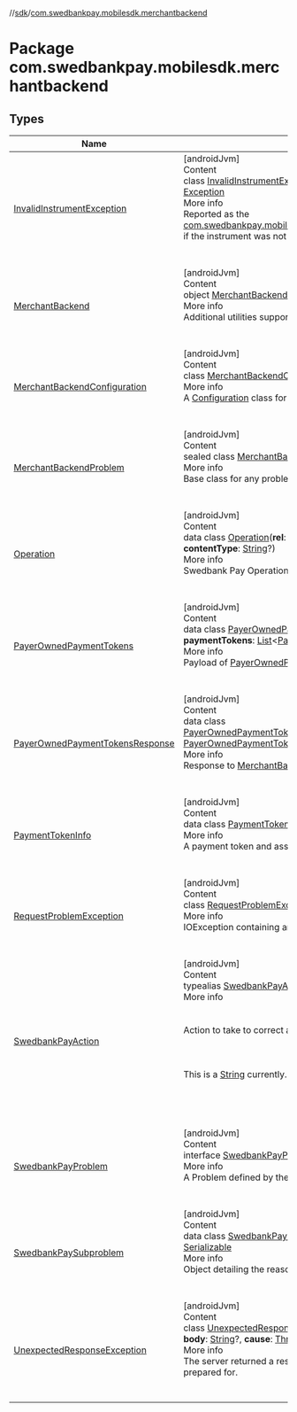 //[sdk](../../index.md)/[com.swedbankpay.mobilesdk.merchantbackend](index.md)



# Package com.swedbankpay.mobilesdk.merchantbackend  


## Types  
  
|  Name |  Summary | 
|---|---|
| <a name="com.swedbankpay.mobilesdk.merchantbackend/InvalidInstrumentException///PointingToDeclaration/"></a>[InvalidInstrumentException](-invalid-instrument-exception/index.md)| <a name="com.swedbankpay.mobilesdk.merchantbackend/InvalidInstrumentException///PointingToDeclaration/"></a>[androidJvm]  <br>Content  <br>class [InvalidInstrumentException](-invalid-instrument-exception/index.md)(**instrument**: [String](https://kotlinlang.org/api/latest/jvm/stdlib/kotlin/-string/index.html), **cause**: [Throwable](https://kotlinlang.org/api/latest/jvm/stdlib/kotlin/-throwable/index.html)?) : [Exception](https://developer.android.com/reference/kotlin/java/lang/Exception.html)  <br>More info  <br>Reported as the [com.swedbankpay.mobilesdk.PaymentViewModel.RichState.updateException](../com.swedbankpay.mobilesdk/-payment-view-model/-rich-state/update-exception.md) if the instrument was not valid for the payment order.  <br><br><br>|
| <a name="com.swedbankpay.mobilesdk.merchantbackend/MerchantBackend///PointingToDeclaration/"></a>[MerchantBackend](-merchant-backend/index.md)| <a name="com.swedbankpay.mobilesdk.merchantbackend/MerchantBackend///PointingToDeclaration/"></a>[androidJvm]  <br>Content  <br>object [MerchantBackend](-merchant-backend/index.md)  <br>More info  <br>Additional utilities supported by the Merchant Backend  <br><br><br>|
| <a name="com.swedbankpay.mobilesdk.merchantbackend/MerchantBackendConfiguration///PointingToDeclaration/"></a>[MerchantBackendConfiguration](-merchant-backend-configuration/index.md)| <a name="com.swedbankpay.mobilesdk.merchantbackend/MerchantBackendConfiguration///PointingToDeclaration/"></a>[androidJvm]  <br>Content  <br>class [MerchantBackendConfiguration](-merchant-backend-configuration/index.md) : [Configuration](../com.swedbankpay.mobilesdk/-configuration/index.md)  <br>More info  <br>A [Configuration](../com.swedbankpay.mobilesdk/-configuration/index.md) class for the Merchant Backend API.  <br><br><br>|
| <a name="com.swedbankpay.mobilesdk.merchantbackend/MerchantBackendProblem///PointingToDeclaration/"></a>[MerchantBackendProblem](-merchant-backend-problem/index.md)| <a name="com.swedbankpay.mobilesdk.merchantbackend/MerchantBackendProblem///PointingToDeclaration/"></a>[androidJvm]  <br>Content  <br>sealed class [MerchantBackendProblem](-merchant-backend-problem/index.md) : [Problem](../com.swedbankpay.mobilesdk/-problem/index.md)  <br>More info  <br>Base class for any problems encountered in the payment.  <br><br><br>|
| <a name="com.swedbankpay.mobilesdk.merchantbackend/Operation///PointingToDeclaration/"></a>[Operation](-operation/index.md)| <a name="com.swedbankpay.mobilesdk.merchantbackend/Operation///PointingToDeclaration/"></a>[androidJvm]  <br>Content  <br>data class [Operation](-operation/index.md)(**rel**: [String](https://kotlinlang.org/api/latest/jvm/stdlib/kotlin/-string/index.html)?, **method**: [String](https://kotlinlang.org/api/latest/jvm/stdlib/kotlin/-string/index.html)?, **href**: [String](https://kotlinlang.org/api/latest/jvm/stdlib/kotlin/-string/index.html)?, **contentType**: [String](https://kotlinlang.org/api/latest/jvm/stdlib/kotlin/-string/index.html)?)  <br>More info  <br>Swedbank Pay Operation.  <br><br><br>|
| <a name="com.swedbankpay.mobilesdk.merchantbackend/PayerOwnedPaymentTokens///PointingToDeclaration/"></a>[PayerOwnedPaymentTokens](-payer-owned-payment-tokens/index.md)| <a name="com.swedbankpay.mobilesdk.merchantbackend/PayerOwnedPaymentTokens///PointingToDeclaration/"></a>[androidJvm]  <br>Content  <br>data class [PayerOwnedPaymentTokens](-payer-owned-payment-tokens/index.md)(**id**: [String](https://kotlinlang.org/api/latest/jvm/stdlib/kotlin/-string/index.html), **payerReference**: [String](https://kotlinlang.org/api/latest/jvm/stdlib/kotlin/-string/index.html), **paymentTokens**: [List](https://kotlinlang.org/api/latest/jvm/stdlib/kotlin.collections/-list/index.html)<[PaymentTokenInfo](-payment-token-info/index.md)>)  <br>More info  <br>Payload of [PayerOwnedPaymentTokensResponse](-payer-owned-payment-tokens-response/index.md)  <br><br><br>|
| <a name="com.swedbankpay.mobilesdk.merchantbackend/PayerOwnedPaymentTokensResponse///PointingToDeclaration/"></a>[PayerOwnedPaymentTokensResponse](-payer-owned-payment-tokens-response/index.md)| <a name="com.swedbankpay.mobilesdk.merchantbackend/PayerOwnedPaymentTokensResponse///PointingToDeclaration/"></a>[androidJvm]  <br>Content  <br>data class [PayerOwnedPaymentTokensResponse](-payer-owned-payment-tokens-response/index.md)(**payerOwnedPaymentTokens**: [PayerOwnedPaymentTokens](-payer-owned-payment-tokens/index.md), **operations**: [List](https://kotlinlang.org/api/latest/jvm/stdlib/kotlin.collections/-list/index.html)<[Operation](-operation/index.md)>)  <br>More info  <br>Response to [MerchantBackend.getPayerOwnedPaymentTokens](-merchant-backend/get-payer-owned-payment-tokens.md)  <br><br><br>|
| <a name="com.swedbankpay.mobilesdk.merchantbackend/PaymentTokenInfo///PointingToDeclaration/"></a>[PaymentTokenInfo](-payment-token-info/index.md)| <a name="com.swedbankpay.mobilesdk.merchantbackend/PaymentTokenInfo///PointingToDeclaration/"></a>[androidJvm]  <br>Content  <br>data class [PaymentTokenInfo](-payment-token-info/index.md)  <br>More info  <br>A payment token and associated information.  <br><br><br>|
| <a name="com.swedbankpay.mobilesdk.merchantbackend/RequestProblemException///PointingToDeclaration/"></a>[RequestProblemException](-request-problem-exception/index.md)| <a name="com.swedbankpay.mobilesdk.merchantbackend/RequestProblemException///PointingToDeclaration/"></a>[androidJvm]  <br>Content  <br>class [RequestProblemException](-request-problem-exception/index.md)(**problem**: [Problem](../com.swedbankpay.mobilesdk/-problem/index.md)) : [IOException](https://developer.android.com/reference/kotlin/java/io/IOException.html)  <br>More info  <br>IOException containing an RFC 7807 Problem object describing the error.  <br><br><br>|
| <a name="com.swedbankpay.mobilesdk.merchantbackend/SwedbankPayAction///PointingToDeclaration/"></a>[SwedbankPayAction](index.md#853214653%2FClasslikes%2F462465411)| <a name="com.swedbankpay.mobilesdk.merchantbackend/SwedbankPayAction///PointingToDeclaration/"></a>[androidJvm]  <br>Content  <br>typealias [SwedbankPayAction](index.md#853214653%2FClasslikes%2F462465411) = [String](https://kotlinlang.org/api/latest/jvm/stdlib/kotlin/-string/index.html)  <br>More info  <br><br><br>Action to take to correct a problem reported by the Swedbank Pay backend.<br><br><br><br>This is a [String](https://kotlinlang.org/api/latest/jvm/stdlib/kotlin/-string/index.html) currently. Please refer to Swedbank Pay for possible values.<br><br>  <br><br><br>|
| <a name="com.swedbankpay.mobilesdk.merchantbackend/SwedbankPayProblem///PointingToDeclaration/"></a>[SwedbankPayProblem](-swedbank-pay-problem/index.md)| <a name="com.swedbankpay.mobilesdk.merchantbackend/SwedbankPayProblem///PointingToDeclaration/"></a>[androidJvm]  <br>Content  <br>interface [SwedbankPayProblem](-swedbank-pay-problem/index.md)  <br>More info  <br>A Problem defined by the Swedbank Pay backend.  <br><br><br>|
| <a name="com.swedbankpay.mobilesdk.merchantbackend/SwedbankPaySubproblem///PointingToDeclaration/"></a>[SwedbankPaySubproblem](-swedbank-pay-subproblem/index.md)| <a name="com.swedbankpay.mobilesdk.merchantbackend/SwedbankPaySubproblem///PointingToDeclaration/"></a>[androidJvm]  <br>Content  <br>data class [SwedbankPaySubproblem](-swedbank-pay-subproblem/index.md)(**name**: [String](https://kotlinlang.org/api/latest/jvm/stdlib/kotlin/-string/index.html)?, **description**: [String](https://kotlinlang.org/api/latest/jvm/stdlib/kotlin/-string/index.html)?) : [Serializable](https://developer.android.com/reference/kotlin/java/io/Serializable.html)  <br>More info  <br>Object detailing the reason for a [SwedbankPayProblem](-swedbank-pay-problem/index.md).  <br><br><br>|
| <a name="com.swedbankpay.mobilesdk.merchantbackend/UnexpectedResponseException///PointingToDeclaration/"></a>[UnexpectedResponseException](-unexpected-response-exception/index.md)| <a name="com.swedbankpay.mobilesdk.merchantbackend/UnexpectedResponseException///PointingToDeclaration/"></a>[androidJvm]  <br>Content  <br>class [UnexpectedResponseException](-unexpected-response-exception/index.md)(**status**: [Int](https://kotlinlang.org/api/latest/jvm/stdlib/kotlin/-int/index.html), **contentType**: [String](https://kotlinlang.org/api/latest/jvm/stdlib/kotlin/-string/index.html)?, **body**: [String](https://kotlinlang.org/api/latest/jvm/stdlib/kotlin/-string/index.html)?, **cause**: [Throwable](https://kotlinlang.org/api/latest/jvm/stdlib/kotlin/-throwable/index.html)?) : [IOException](https://developer.android.com/reference/kotlin/java/io/IOException.html)  <br>More info  <br>The server returned a response that [MerchantBackendConfiguration](-merchant-backend-configuration/index.md) was not prepared for.  <br><br><br>|


